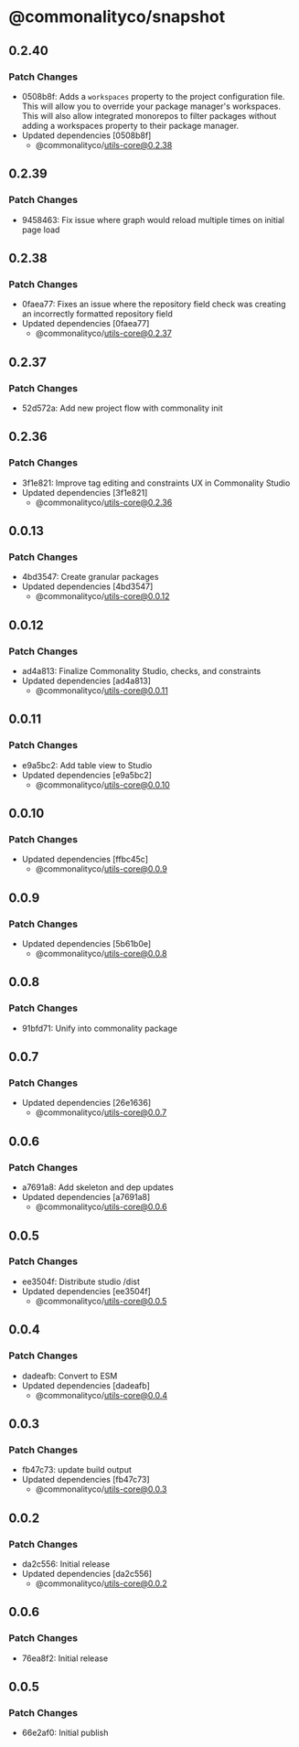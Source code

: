 # @commonalityco/snapshot

## 0.2.40

### Patch Changes

- 0508b8f: Adds a `workspaces` property to the project configuration file. This will allow you to override your package manager's workspaces. This will also allow integrated monorepos to filter packages without adding a workspaces property to their package manager.
- Updated dependencies [0508b8f]
  - @commonalityco/utils-core@0.2.38

## 0.2.39

### Patch Changes

- 9458463: Fix issue where graph would reload multiple times on initial page load

## 0.2.38

### Patch Changes

- 0faea77: Fixes an issue where the repository field check was creating an incorrectly formatted repository field
- Updated dependencies [0faea77]
  - @commonalityco/utils-core@0.2.37

## 0.2.37

### Patch Changes

- 52d572a: Add new project flow with commonality init

## 0.2.36

### Patch Changes

- 3f1e821: Improve tag editing and constraints UX in Commonality Studio
- Updated dependencies [3f1e821]
  - @commonalityco/utils-core@0.2.36

## 0.0.13

### Patch Changes

- 4bd3547: Create granular packages
- Updated dependencies [4bd3547]
  - @commonalityco/utils-core@0.0.12

## 0.0.12

### Patch Changes

- ad4a813: Finalize Commonality Studio, checks, and constraints
- Updated dependencies [ad4a813]
  - @commonalityco/utils-core@0.0.11

## 0.0.11

### Patch Changes

- e9a5bc2: Add table view to Studio
- Updated dependencies [e9a5bc2]
  - @commonalityco/utils-core@0.0.10

## 0.0.10

### Patch Changes

- Updated dependencies [ffbc45c]
  - @commonalityco/utils-core@0.0.9

## 0.0.9

### Patch Changes

- Updated dependencies [5b61b0e]
  - @commonalityco/utils-core@0.0.8

## 0.0.8

### Patch Changes

- 91bfd71: Unify into commonality package

## 0.0.7

### Patch Changes

- Updated dependencies [26e1636]
  - @commonalityco/utils-core@0.0.7

## 0.0.6

### Patch Changes

- a7691a8: Add skeleton and dep updates
- Updated dependencies [a7691a8]
  - @commonalityco/utils-core@0.0.6

## 0.0.5

### Patch Changes

- ee3504f: Distribute studio /dist
- Updated dependencies [ee3504f]
  - @commonalityco/utils-core@0.0.5

## 0.0.4

### Patch Changes

- dadeafb: Convert to ESM
- Updated dependencies [dadeafb]
  - @commonalityco/utils-core@0.0.4

## 0.0.3

### Patch Changes

- fb47c73: update build output
- Updated dependencies [fb47c73]
  - @commonalityco/utils-core@0.0.3

## 0.0.2

### Patch Changes

- da2c556: Initial release
- Updated dependencies [da2c556]
  - @commonalityco/utils-core@0.0.2

## 0.0.6

### Patch Changes

- 76ea8f2: Initial release

## 0.0.5

### Patch Changes

- 66e2af0: Initial publish
